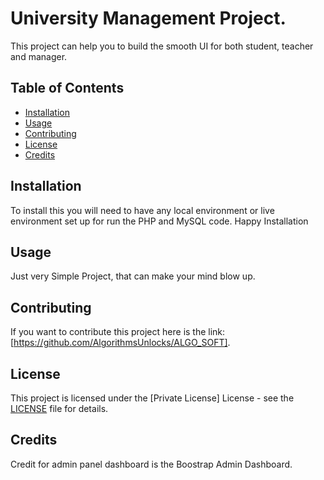 # University Management Project.

This project can help you to build the smooth UI for both student, teacher and manager.

## Table of Contents
- [Installation](#installation)
- [Usage](#usage)
- [Contributing](#contributing)
- [License](#license)
- [Credits](#credits)

## Installation

To install this you will need to have any local environment or live environment set up for run the PHP and MySQL 
code. Happy Installation
## Usage

Just very Simple Project, that can make your mind blow up.
## Contributing

If you want to contribute this project here is the link: [https://github.com/AlgorithmsUnlocks/ALGO_SOFT].
## License

This project is licensed under the [Private License] License - see the [LICENSE](LICENSE) file for details.

## Credits

Credit for admin panel dashboard is the Boostrap Admin Dashboard.